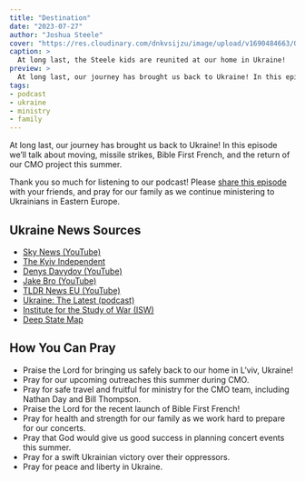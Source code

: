 ```yaml
---
title: "Destination"
date: "2023-07-27"
author: "Joshua Steele"
cover: "https://res.cloudinary.com/dnkvsijzu/image/upload/v1690484663/OFReport/2023-07-27-destination/kids-reunited-1200-630_n7hyuw.jpg"
caption: >
  At long last, the Steele kids are reunited at our home in Ukraine!
preview: >
  At long last, our journey has brought us back to Ukraine! In this episode we’ll talk about moving, missile strikes, Bible First French, and the return of our CMO project this summer.
tags:
- podcast
- ukraine
- ministry
- family
---
```


At long last, our journey has brought us back to Ukraine! In this episode we’ll talk about moving, missile strikes, Bible First French, and the return of our CMO project this summer.

Thank you so much for listening to our podcast! Please [share this episode](https://podcasts.apple.com/us/podcast/journey-to-ukraine/id1613710582) with your friends, and pray for our family as we continue ministering to Ukrainians in Eastern Europe.

<article-spacer />

<div id="buzzsprout-player-13302199"></div><script src="https://www.buzzsprout.com/1953515/13302199-destination.js?container_id=buzzsprout-player-13302199&player=small" type="text/javascript" charset="utf-8"></script>

## Ukraine News Sources

- [Sky News (YouTube)](https://www.youtube.com/playlist?list=PLG8IrydigQfdt7DcwVqs_COZ9RXC6jRUB)
- [The Kyiv Independent](https://kyivindependent.com/)
- [Denys Davydov (YouTube)](https://www.youtube.com/@DenysDavydov)
- [Jake Bro (YouTube)](https://www.youtube.com/@JakeBroe)
- [TLDR News EU (YouTube)](https://www.youtube.com/@TLDRnewsEU)
- [Ukraine: The Latest (podcast)](https://podcasts.apple.com/gb/podcast/ukraine-the-latest/id1612424182)
- [Institute for the Study of War (ISW)](https://www.understandingwar.org/)
- [Deep State Map](https://deepstatemap.live/)

## How You Can Pray

* Praise the Lord for bringing us safely back to our home in L’viv, Ukraine!
* Pray for our upcoming outreaches this summer during CMO.
* Pray for safe travel and fruitful for ministry for the CMO team, including Nathan Day and Bill Thompson.
* Praise the Lord for the recent launch of Bible First French!
* Pray for health and strength for our family as we work hard to prepare for our concerts.
* Pray that God would give us good success in planning concert events this summer.
* Pray for a swift Ukrainian victory over their oppressors.
* Pray for peace and liberty in Ukraine.

<article-callout content="Keep scrolling for more photos from our family and ministry..." />

<article-image publicId="OFReport/2023-07-27-destination/dinner-in-zilina_rbop4n" width="768" caption="As Abbie and I were finishing our final details in Žilina, our Ukrainian friends invited us for dinner. We miss them!" />

<article-image publicId="OFReport/2023-07-27-destination/church-crew_iyyn3g" width="768" caption="What a blessing to be met at our house by such a great crew from our church in L’viv! Thanks to their help, we got the vans unloaded in record time." />

<article-image publicId="OFReport/2023-07-27-destination/hall-shelter_bgqyc3" height="768" caption="During the air-raid sirens this week, our family sheltered in our central hallway." />

<article-image publicId="OFReport/2023-07-27-destination/french-silk-pie_pus8af" height="768" caption="Our long-time missionary friends, Tomasz and Miriam, made us a lovely French Silk Pie as a welcome-home gift!" />

<article-image publicId="OFReport/2023-07-27-destination/mia-birthday_ivxxjn" height="768" caption="Recently, our little Mia turned four years old. How the days fly by!" />

